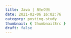```yaml
---
title: Java | 모노이드
date: 2021-02-06 16:02:76
category: posting-study
thumbnail: { thumbnailSrc }
draft: false
---
```

